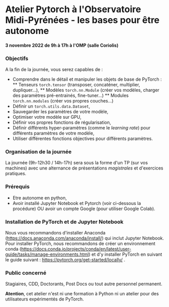 # Atelier Pytorch à l'Observatoire Midi-Pyrénées - les bases pour être autonome

#### 3 novembre 2022 de 9h à 17h à l'OMP (salle Coriolis)

### Objectifs

A la fin de la journée, vous serez capables de : 

 * Comprendre dans le détail et manipuler les objets de base de PyTorch :
   ** Tenseurs ```torch.tensor``` (transposer, concaténer, multiplier, dupliquer...),
   ** Modèles ```torch.nn.Module``` (créer vos modèles, charger des paramètres pré-entrainés, fine-tuner...)
   ** Modules ```torch.nn.modules``` (créer vos propres couches...)
 * Définir un ```torch.utils.data.Dataset```,
 * Sauvegarder les paramètres de votre modèle,
 * Optimiser votre modèle sur GPU,
 * Définir vos propres fonctions de régularisation,
 * Définir différents hyper-paramètres (comme le *learning rate*) pour différents paramètres de votre modèle,
 * Utiliser différentes fonctions objectives pour différents paramètres.
 
 ### Organisation de la journée

La journée (9h-12h30 / 14h-17h) sera sous la forme d'un TP (sur vos machines) avec une alternance de présentations *magistrales* et d'exercices pratiques.

### Prérequis

 * Etre autonome en python,
 * Avoir installé Jupyter Notebook et Pytorch (voir ci-dessous la procédure) OU avoir un compte Google (pour utiliser Google Colab).
 
### Installation de PyTorch et de Jupyter Notebook

Nous vous recommandons d'installer Anaconda (https://docs.anaconda.com/anaconda/install/) qui inclut Jupyter Notebook. Pour installer PyTorch, nous recommandons de créer un environnement conda (https://docs.conda.io/projects/conda/en/latest/user-guide/tasks/manage-environments.html) et d'y installer PyTorch en suivant le guide suivant : https://pytorch.org/get-started/locally/ .

### Public concerné

Stagiaires, CDD, Doctorants, Post Docs ou tout autre personnel permanent.

**Atention**, cet atelier n'est ni une formation à Python ni un atelier pour des utilisateurs expérimentés de PyTorch.
